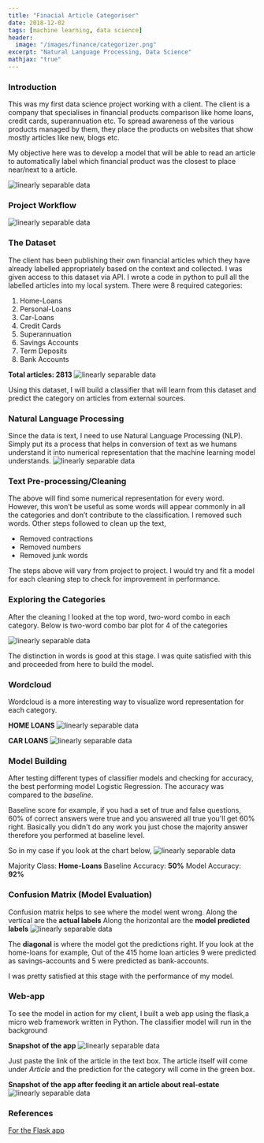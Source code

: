```yaml
---
title: "Finacial Article Categoriser"
date: 2018-12-02
tags: [machine learning, data science]
header:
  image: "/images/finance/categorizer.png"
excerpt: "Natural Language Processing, Data Science"
mathjax: "true"
---
```


### Introduction
This was my first data science project working with a client. The client is a company that specialises in financial products comparison like home loans, credit cards, superannuation etc.  To spread awareness of the various products managed by them, they place the products on websites that show mostly articles like new, blogs etc.

My objective here was to develop a model that will be able to read an article to automatically label which financial product was the closest to place near/next to a article.

<img src="{{ site.url }}{{ site.baseurl }}/images/finance/model-work.png" alt="linearly separable data">

### Project Workflow

<img src="{{ site.url }}{{ site.baseurl }}/images/finance/project-worflow.png" alt="linearly separable data">

### The Dataset
The client has been publishing their own financial articles which they have already labelled appropriately based on the context and collected. I was given access to this dataset via API. I wrote a code in python to pull all the labelled articles into my local system.
There were 8 required categories:

1.	Home-Loans
2.	Personal-Loans
3.	Car-Loans
4.	Credit Cards
5.	Superannuation
6.	Savings Accounts
7.	Term Deposits
8.	Bank Accounts

**Total articles: 2813**
<img src="{{ site.url }}{{ site.baseurl }}/images/finance/article-distribution.png" alt="linearly separable data">

Using this dataset, I will build a classifier that will learn from this dataset and predict the category on articles from external sources.

### Natural Language Processing
Since the data is text, I need to use Natural Language Processing (NLP). Simply put its a process that helps in conversion of text as we humans understand it into numerical representation that the machine learning model understands.
<img src="{{ site.url }}{{ site.baseurl }}/images/finance/nlp.png" alt="linearly separable data">

### Text Pre-processing/Cleaning
The above will find some numerical representation for every word. However, this won’t be useful as some words will appear commonly in all the categories and don’t contribute to the classification. I removed such words. Other steps followed to clean up the text,
* Removed contractions
* Removed numbers
* Removed junk words

The steps above will vary from project to project. I would try and fit a model for each cleaning step to check for improvement in performance.

### Exploring the Categories 
After the cleaning I looked at the top word, two-word combo in each category. Below is two-word combo bar plot for 4 of the categories

<img src="{{ site.url }}{{ site.baseurl }}/images/finance/words-bar.png" alt="linearly separable data">

The distinction in words is good at this stage. I was quite satisfied with this and proceeded from here to build the model.

### Wordcloud
Wordcloud is a more interesting way to visualize word representation for each category.

**HOME LOANS**
<img src="{{ site.url }}{{ site.baseurl }}/images/finance/house.png" alt="linearly separable data">

**CAR LOANS**
<img src="{{ site.url }}{{ site.baseurl }}/images/finance/car3.png" alt="linearly separable data">

### Model Building
After testing different types of classifier models and checking for accuracy, the best performing model Logistic Regression. The accuracy was compared to the *baseline*.

Baseline score for example, if you had a set of true and false questions, 60% of correct answers were true and you answered all true you'll get 60% right. Basically you didn't do any work you just chose the majority answer therefore you performed at baseline level.

So in my case if you look at the chart below,
<img src="{{ site.url }}{{ site.baseurl }}/images/finance/article-distribution.png" alt="linearly separable data">

Majority Class: **Home-Loans**
Baseline Accuracy: **50%**
Model Accuracy:    **92%**

### Confusion Matrix (Model Evaluation)
Confusion matrix helps to see where the model went wrong.
Along the vertical are the **actual labels**
Along the horizontal are the **model predicted labels**
<img src="{{ site.url }}{{ site.baseurl }}/images/finance/confusion.png" alt="linearly separable data">

The **diagonal** is where the model got the predictions right.
If you look at the home-loans for example, 
Out of the 415 home loan articles 9 were predicted as savings-accounts and 5 were predicted as bank-accounts.

I was pretty satisfied at this stage with the performance of my model.

### Web-app
To see the model in action for my client, I built a web app using the flask,a micro web framework written in Python. The classifier model will run in the background

**Snapshot of the app**
<img src="{{ site.url }}{{ site.baseurl }}/images/finance/snap1.png" alt="linearly separable data">

Just paste the link of the article in the text box. The article itself will come under *Article* and the prediction for the category will come in the green box.

**Snapshot of the app after feeding it an article about real-estate**
<img src="{{ site.url }}{{ site.baseurl }}/images/finance/snap2.png" alt="linearly separable data">

### References 
[For the Flask app](https://www.youtube.com/watch?v=7tLBHkqMae8)

